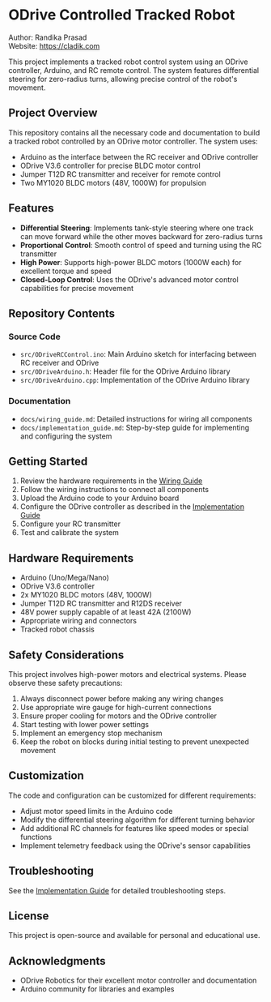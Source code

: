 # ODrive Controlled Tracked Robot

Author: Randika Prasad  
Website: https://cladik.com

This project implements a tracked robot control system using an ODrive controller, Arduino, and RC remote control. The system features differential steering for zero-radius turns, allowing precise control of the robot's movement.

## Project Overview

This repository contains all the necessary code and documentation to build a tracked robot controlled by an ODrive motor controller. The system uses:

- Arduino as the interface between the RC receiver and ODrive controller
- ODrive V3.6 controller for precise BLDC motor control
- Jumper T12D RC transmitter and receiver for remote control
- Two MY1020 BLDC motors (48V, 1000W) for propulsion

## Features

- **Differential Steering**: Implements tank-style steering where one track can move forward while the other moves backward for zero-radius turns
- **Proportional Control**: Smooth control of speed and turning using the RC transmitter
- **High Power**: Supports high-power BLDC motors (1000W each) for excellent torque and speed
- **Closed-Loop Control**: Uses the ODrive's advanced motor control capabilities for precise movement

## Repository Contents

### Source Code

- `src/ODriveRCControl.ino`: Main Arduino sketch for interfacing between RC receiver and ODrive
- `src/ODriveArduino.h`: Header file for the ODrive Arduino library
- `src/ODriveArduino.cpp`: Implementation of the ODrive Arduino library

### Documentation

- `docs/wiring_guide.md`: Detailed instructions for wiring all components
- `docs/implementation_guide.md`: Step-by-step guide for implementing and configuring the system

## Getting Started

1. Review the hardware requirements in the [Wiring Guide](docs/wiring_guide.md)
2. Follow the wiring instructions to connect all components
3. Upload the Arduino code to your Arduino board
4. Configure the ODrive controller as described in the [Implementation Guide](docs/implementation_guide.md)
5. Configure your RC transmitter
6. Test and calibrate the system

## Hardware Requirements

- Arduino (Uno/Mega/Nano)
- ODrive V3.6 controller
- 2x MY1020 BLDC motors (48V, 1000W)
- Jumper T12D RC transmitter and R12DS receiver
- 48V power supply capable of at least 42A (2100W)
- Appropriate wiring and connectors
- Tracked robot chassis

## Safety Considerations

This project involves high-power motors and electrical systems. Please observe these safety precautions:

1. Always disconnect power before making any wiring changes
2. Use appropriate wire gauge for high-current connections
3. Ensure proper cooling for motors and the ODrive controller
4. Start testing with lower power settings
5. Implement an emergency stop mechanism
6. Keep the robot on blocks during initial testing to prevent unexpected movement

## Customization

The code and configuration can be customized for different requirements:

- Adjust motor speed limits in the Arduino code
- Modify the differential steering algorithm for different turning behavior
- Add additional RC channels for features like speed modes or special functions
- Implement telemetry feedback using the ODrive's sensor capabilities

## Troubleshooting

See the [Implementation Guide](docs/implementation_guide.md) for detailed troubleshooting steps.

## License

This project is open-source and available for personal and educational use.

## Acknowledgments

- ODrive Robotics for their excellent motor controller and documentation
- Arduino community for libraries and examples
